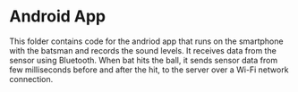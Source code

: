 # Android App

This folder contains code for the andriod app that runs on the smartphone with the batsman and records the sound levels. It receives data from the sensor using Bluetooth. When bat hits the ball, it sends sensor data from few milliseconds before and after the hit, to the server over a Wi-Fi network connection.